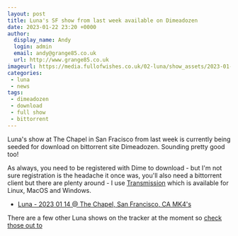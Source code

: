```yaml
---
layout: post
title: Luna's SF show from last week available on Dimeadozen
date: 2023-01-22 23:20 +0000
author:
  display_name: Andy
  login: admin
  email: andy@grange85.co.uk
  url: http://www.grange85.co.uk
imageurl: https://media.fullofwishes.co.uk/02-luna/show_assets/2023-01-13/2023-01-13-luna-sf-poster.jpg
categories:
 - luna
 - news
tags:
 - dimeadozen
 - download
 - full show
 - bittorrent
---
```

Luna's show at The Chapel in San Fracisco from last week is currently being seeded for download on bittorrent site Dimeadozen. Sounding pretty good too!

As always, you need to be registered with Dime to download - but I'm not sure registration is the headache it once was, you'll also need a bittorrent client but there are plenty around - I use [Transmission](https://transmissionbt.com/) which is available for Linux, MacOS and Windows.

- [Luna - 2023 01 14 @ The Chapel, San Francisco, CA MK4's](http://www.dimeadozen.org/torrents-details.php?id=745979&hit=1)

There are a few other Luna shows on the tracker at the moment so [check those out to](http://www.dimeadozen.org/torrents-browse.php?search=luna&cat=0&searchscope=1)
